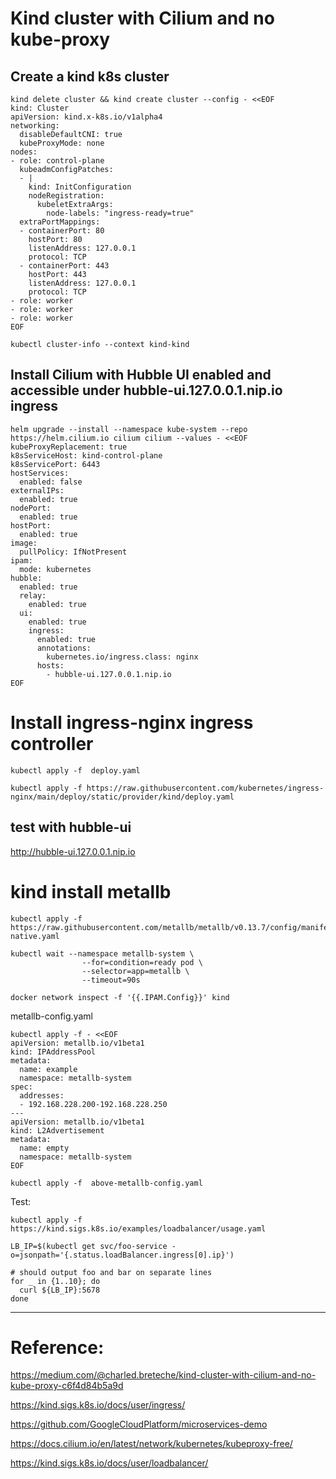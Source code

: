 #  Kind cluster with Cilium and no kube-proxy

## Create a kind k8s cluster

```
kind delete cluster && kind create cluster --config - <<EOF
kind: Cluster
apiVersion: kind.x-k8s.io/v1alpha4
networking:
  disableDefaultCNI: true
  kubeProxyMode: none
nodes:
- role: control-plane
  kubeadmConfigPatches:
  - |
    kind: InitConfiguration
    nodeRegistration:
      kubeletExtraArgs:
        node-labels: "ingress-ready=true"
  extraPortMappings:
  - containerPort: 80
    hostPort: 80
    listenAddress: 127.0.0.1
    protocol: TCP
  - containerPort: 443
    hostPort: 443
    listenAddress: 127.0.0.1
    protocol: TCP
- role: worker
- role: worker
- role: worker
EOF
```


```
kubectl cluster-info --context kind-kind
```

## Install Cilium with Hubble UI enabled and accessible under hubble-ui.127.0.0.1.nip.io ingress

```
helm upgrade --install --namespace kube-system --repo https://helm.cilium.io cilium cilium --values - <<EOF
kubeProxyReplacement: true
k8sServiceHost: kind-control-plane
k8sServicePort: 6443
hostServices:
  enabled: false
externalIPs:
  enabled: true
nodePort:
  enabled: true
hostPort:
  enabled: true
image:
  pullPolicy: IfNotPresent
ipam:
  mode: kubernetes
hubble:
  enabled: true
  relay:
    enabled: true
  ui:
    enabled: true
    ingress:
      enabled: true
      annotations:
        kubernetes.io/ingress.class: nginx
      hosts:
        - hubble-ui.127.0.0.1.nip.io
EOF
```


# Install ingress-nginx ingress controller
```
kubectl apply -f  deploy.yaml
```

```
kubectl apply -f https://raw.githubusercontent.com/kubernetes/ingress-nginx/main/deploy/static/provider/kind/deploy.yaml
```



##  test with hubble-ui
http://hubble-ui.127.0.0.1.nip.io   




# kind install metallb

```
kubectl apply -f https://raw.githubusercontent.com/metallb/metallb/v0.13.7/config/manifests/metallb-native.yaml
```


```
kubectl wait --namespace metallb-system \
                --for=condition=ready pod \
                --selector=app=metallb \
                --timeout=90s
```

```
docker network inspect -f '{{.IPAM.Config}}' kind
```

metallb-config.yaml
```
kubectl apply -f - <<EOF
apiVersion: metallb.io/v1beta1
kind: IPAddressPool
metadata:
  name: example
  namespace: metallb-system
spec:
  addresses:
  - 192.168.228.200-192.168.228.250
---
apiVersion: metallb.io/v1beta1
kind: L2Advertisement
metadata:
  name: empty
  namespace: metallb-system
EOF
```

```
kubectl apply -f  above-metallb-config.yaml

```


Test:
```
kubectl apply -f https://kind.sigs.k8s.io/examples/loadbalancer/usage.yaml
```


```
LB_IP=$(kubectl get svc/foo-service -o=jsonpath='{.status.loadBalancer.ingress[0].ip}')
```

```
# should output foo and bar on separate lines 
for _ in {1..10}; do
  curl ${LB_IP}:5678
done
```





---
# Reference:
https://medium.com/@charled.breteche/kind-cluster-with-cilium-and-no-kube-proxy-c6f4d84b5a9d     

https://kind.sigs.k8s.io/docs/user/ingress/  

https://github.com/GoogleCloudPlatform/microservices-demo  

https://docs.cilium.io/en/latest/network/kubernetes/kubeproxy-free/  

https://kind.sigs.k8s.io/docs/user/loadbalancer/  

